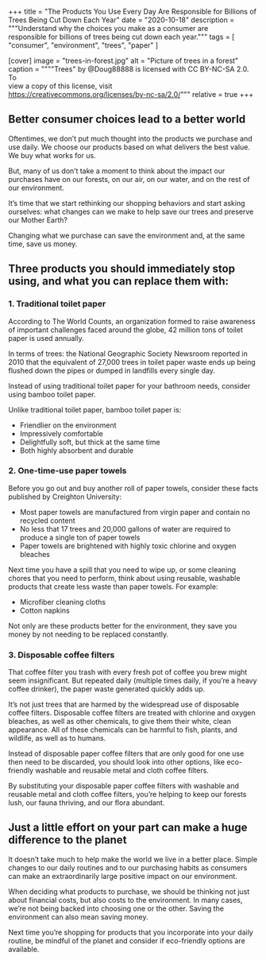 +++
title = "The Products You Use Every Day Are Responsible for Billions of Trees Being Cut Down Each Year"
date = "2020-10-18"
description = """Understand why the choices you make as a consumer are \
  responsible for billions of trees being cut down each year."""
tags = [
  "consumer",
  "environment",
  "trees",
  "paper"
]

[cover]
image = "trees-in-forest.jpg"
alt = "Picture of trees in a forest"
caption = """\"Trees\" by @Doug88888 is licensed with CC BY-NC-SA 2.0. To \
  view a copy of this license, visit \
  https://creativecommons.org/licenses/by-nc-sa/2.0/"""
relative = true
+++

## Better consumer choices lead to a better world

Oftentimes, we don’t put much thought into the products we purchase and use
daily. We choose our products based on what delivers the best value. We buy
what works for us.

But, many of us don’t take a moment to think about the impact our purchases
have on our forests, on our air, on our water, and on the rest of our
environment.

It’s time that we start rethinking our shopping behaviors and start asking
ourselves: what changes can we make to help save our trees and preserve our
Mother Earth?

Changing what we purchase can save the environment and, at the same time, save
us money.

## Three products you should immediately stop using, and what you can replace them with:

### 1. Traditional toilet paper

According to The World Counts, an organization formed to raise awareness of
important challenges faced around the globe, 42 million tons of toilet paper
is used annually.

In terms of trees: the National Geographic Society Newsroom reported in 2010
that the equivalent of 27,000 trees in toilet paper waste ends up being
flushed down the pipes or dumped in landfills every single day.

Instead of using traditional toilet paper for your bathroom needs, consider
using bamboo toilet paper.

Unlike traditional toilet paper, bamboo toilet paper is:

- Friendlier on the environment
- Impressively comfortable
- Delightfully soft, but thick at the same time
- Both highly absorbent and durable

### 2. One-time-use paper towels

Before you go out and buy another roll of paper towels, consider these facts
published by Creighton University:

- Most paper towels are manufactured from virgin paper and contain no recycled
  content
- No less that 17 trees and 20,000 gallons of water are required to produce a
  single ton of paper towels
- Paper towels are brightened with highly toxic chlorine and oxygen bleaches

Next time you have a spill that you need to wipe up, or some cleaning chores
that you need to perform, think about using reusable, washable products that
create less waste than paper towels. For example:

- Microfiber cleaning cloths
- Cotton napkins

Not only are these products better for the environment, they save you money by
not needing to be replaced constantly.

### 3. Disposable coffee filters

That coffee filter you trash with every fresh pot of coffee you brew might
seem insignificant. But repeated daily (multiple times daily, if you’re a
heavy coffee drinker), the paper waste generated quickly adds up.

It’s not just trees that are harmed by the widespread use of disposable coffee
filters. Disposable coffee filters are treated with chlorine and oxygen
bleaches, as well as other chemicals, to give them their white, clean
appearance. All of these chemicals can be harmful to fish, plants, and
wildlife, as well as to humans.

Instead of disposable paper coffee filters that are only good for one use then
need to be discarded, you should look into other options, like eco-friendly
washable and reusable metal and cloth coffee filters.

By substituting your disposable paper coffee filters with washable and
reusable metal and cloth coffee filters, you’re helping to keep our forests
lush, our fauna thriving, and our flora abundant.

## Just a little effort on your part can make a huge difference to the planet

It doesn’t take much to help make the world we live in a better place. Simple
changes to our daily routines and to our purchasing habits as consumers can
make an extraordinarily large positive impact on our environment.

When deciding what products to purchase, we should be thinking not just about
financial costs, but also costs to the environment. In many cases, we’re not
being backed into choosing one or the other. Saving the environment can also
mean saving money.

Next time you’re shopping for products that you incorporate into your daily
routine, be mindful of the planet and consider if eco-friendly options are
available.
